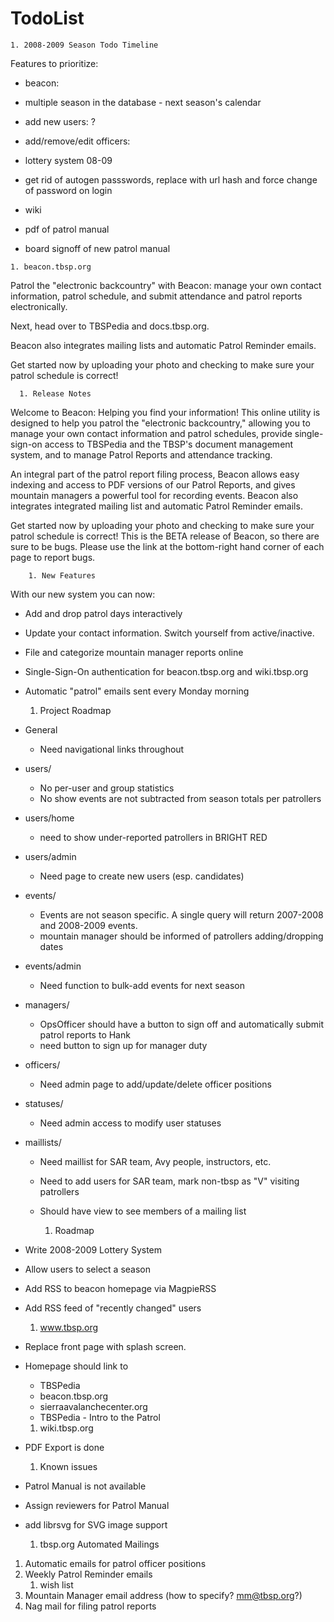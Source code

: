 # TodoList

    1. 2008-2009 Season Todo Timeline
Features to prioritize:

  * beacon:
  *  multiple season in the database - next season's calendar
  *  add new users: ?
  *  add/remove/edit officers:
  *  lottery system 08-09
  * get rid of autogen passswords, replace with url hash and force change of password on login



  * wiki
  *  pdf of patrol manual
  *  board signoff of new patrol manual

    1. beacon.tbsp.org
Patrol the "electronic backcountry" with Beacon: manage your own contact information, patrol schedule, and submit attendance and patrol reports electronically.
 
Next, head over to TBSPedia and docs.tbsp.org.
 
Beacon also integrates mailing lists and automatic Patrol Reminder emails.
 
Get started now by uploading your photo and checking to make sure your patrol schedule is correct! 

      1. Release Notes
Welcome to Beacon: Helping you find your information! This online utility is designed to help you patrol the "electronic backcountry," allowing you to manage your own contact information and patrol schedules, provide single-sign-on access to TBSPedia and the TBSP's document management system, and to manage Patrol Reports and attendance tracking.

An integral part of the patrol report filing process, Beacon allows easy indexing and access to PDF versions of our Patrol Reports, and gives mountain managers a powerful tool for recording events. Beacon also integrates integrated mailing list and automatic Patrol Reminder emails.

Get started now by uploading your photo and checking to make sure your patrol schedule is correct! This is the BETA release of Beacon, so there are sure to be bugs. Please use the link at the bottom-right hand corner of each page to report bugs. 

        1. New Features
With our new system you can now:
  * Add and drop patrol days interactively
  * Update your contact information. Switch yourself from active/inactive.
  * File and categorize mountain manager reports online
  * Single-Sign-On authentication for beacon.tbsp.org and wiki.tbsp.org
  * Automatic "patrol" emails sent every Monday morning

      1. Project Roadmap
  * General
    * Need navigational links throughout

  * users/
    * No per-user and group statistics
    * No show events are not subtracted from season totals per patrollers

  * users/home
    * need to show under-reported patrollers in BRIGHT RED

  * users/admin
    * Need page to create new users (esp. candidates)

  * events/
    * Events are not season specific. A single query will return 2007-2008 and 2008-2009 events.
    * mountain manager should be informed of patrollers adding/dropping dates

  * events/admin
    * Need function to bulk-add events for next season

  * managers/
    * OpsOfficer should have a button to sign off and automatically submit patrol reports to Hank
    * need button to sign up for manager duty

  * officers/
    * Need admin page to add/update/delete officer positions

  * statuses/
    * Need admin access to modify user statuses

  * maillists/
    * Need maillist for SAR team, Avy people, instructors, etc.
    * Need to add users for SAR team, mark non-tbsp as "V" visiting patrollers
    * Should have view to see members of a mailing list

      1. Roadmap
  * Write 2008-2009 Lottery System
  * Allow users to select a season
  * Add RSS to beacon homepage via MagpieRSS
  * Add RSS feed of "recently changed" users



    1. www.tbsp.org
  * Replace front page with splash screen.
  * Homepage should link to 
    * TBSPedia
    * beacon.tbsp.org
    * sierraavalanchecenter.org
    * TBSPedia - Intro to the Patrol



    1. wiki.tbsp.org
  * PDF Export is done

      1. Known issues
  * Patrol Manual is not available
  * Assign reviewers for Patrol Manual
  * add librsvg for SVG image support



    1. tbsp.org Automated Mailings
  1. Automatic emails for patrol officer positions
  1. Weekly Patrol Reminder emails
      1. wish list
  1. Mountain Manager email address (how to specify? mm@tbsp.org?)
  1. Nag mail for filing patrol reports